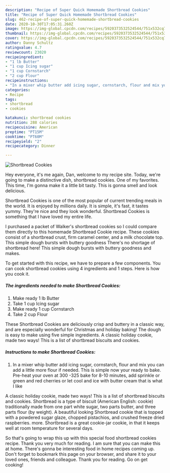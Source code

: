 ```yaml
---
description: "Recipe of Super Quick Homemade Shortbread Cookies"
title: "Recipe of Super Quick Homemade Shortbread Cookies"
slug: 462-recipe-of-super-quick-homemade-shortbread-cookies
date: 2020-10-30T17:05:31.260Z
image: https://img-global.cpcdn.com/recipes/5920373532524544/751x532cq70/shortbread-cookies-recipe-main-photo.jpg
thumbnail: https://img-global.cpcdn.com/recipes/5920373532524544/751x532cq70/shortbread-cookies-recipe-main-photo.jpg
cover: https://img-global.cpcdn.com/recipes/5920373532524544/751x532cq70/shortbread-cookies-recipe-main-photo.jpg
author: Danny Schultz
ratingvalue: 4.7
reviewcount: 23020
recipeingredient:
- "1 lb Butter"
- "1 cup Icing sugar"
- "1 cup Cornstarch"
- "2 cup Flour"
recipeinstructions:
- "In a mixer whip butter add icing sugar, cornstarch, flour and mix you can add a little more flour if needed. This is simple now your ready to bake.  Pre-heat your oven at 300 -325 bake for 8-10 minutes, add sprinkle or green and red cherries or let cool and ice with butter cream that is what I like"
categories:
- Recipe
tags:
- shortbread
- cookies

katakunci: shortbread cookies 
nutrition: 288 calories
recipecuisine: American
preptime: "PT15M"
cooktime: "PT60M"
recipeyield: "2"
recipecategory: Dinner

---
```



![Shortbread Cookies](https://img-global.cpcdn.com/recipes/5920373532524544/751x532cq70/shortbread-cookies-recipe-main-photo.jpg)

Hey everyone, it's me again, Dan, welcome to my recipe site. Today, we're going to make a distinctive dish, shortbread cookies. One of my favorites. This time, I'm gonna make it a little bit tasty. This is gonna smell and look delicious.

Shortbread Cookies is one of the most popular of current trending meals in the world. It is enjoyed by millions daily. It is simple, it's fast, it tastes yummy. They're nice and they look wonderful. Shortbread Cookies is something that I have loved my entire life.

I purchased a packet of Walker&#39;s shortbread cookies so I could compare them directly to this homemade Shortbread Cookie recipe. These cookies consist of a shortbread crust, firm caramel center, and a milk chocolate top. This simple dough bursts with buttery goodness There&#39;s no shortage of shortbread here! This simple dough bursts with buttery goodness and makes.


To get started with this recipe, we have to prepare a few components. You can cook shortbread cookies using 4 ingredients and 1 steps. Here is how you cook it.

<!--inarticleads1-->

##### The ingredients needed to make Shortbread Cookies:

1. Make ready 1 lb Butter
1. Take 1 cup Icing sugar
1. Make ready 1 cup Cornstarch
1. Take 2 cup Flour


These Shortbread Cookies are deliciously crisp and buttery in a classic way, and are especially wonderful for Christmas and holiday baking! The dough is easy to make using five simple ingredients. A classic holiday cookie, made two ways! This is a list of shortbread biscuits and cookies. 

<!--inarticleads2-->

##### Instructions to make Shortbread Cookies:

1. In a mixer whip butter add icing sugar, cornstarch, flour and mix you can add a little more flour if needed. This is simple now your ready to bake.  Pre-heat your oven at 300 -325 bake for 8-10 minutes, add sprinkle or green and red cherries or let cool and ice with butter cream that is what I like


A classic holiday cookie, made two ways! This is a list of shortbread biscuits and cookies. Shortbread is a type of biscuit (American English: cookie) traditionally made from one part white sugar, two parts butter, and three parts flour (by weight). A beautiful looking Shortbread cookie that is topped with a powdered sugar glaze, chopped pistachios, and crushed freeze dried raspberries. more. Shortbread is a great cookie-jar cookie, in that it keeps well at room temperature for several days. 

So that's going to wrap this up with this special food shortbread cookies recipe. Thank you very much for reading. I am sure that you can make this at home. There's gonna be interesting food in home recipes coming up. Don't forget to bookmark this page on your browser, and share it to your loved ones, friends and colleague. Thank you for reading. Go on get cooking!
